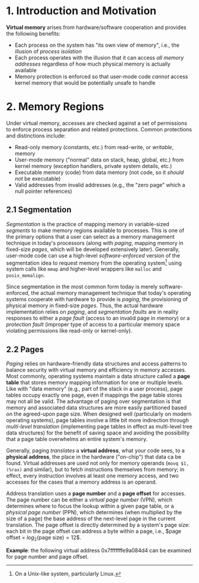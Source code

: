 # 1. Introduction and Motivation

**Virtual memory** arises from hardware/software cooperation and provides the following benefits:
* Each process on the system has "its own view of memory", i.e., the illusion of _process isolation_
* Each process operates with the illusion that it can access _all memory addresses_ regardless of how much physical memory is actually available
* Memory protection is enforced so that user-mode code _cannot_ access kernel memory that would be potentially unsafe to handle

# 2. Memory Regions

Under virtual memory, accesses are checked against a set of permissions to enforce process separation and related protections. Common protections and distinctions include:
* Read-only memory (constants, etc.) from read-write, or _writable_, memory
* User-mode memory ("normal" data on stack, heap, global, etc.) from kernel memory (exception handlers, private system details, etc.)
* Executable memory (code) from data memory (not code, so it _should not_ be executable)
* Valid addresses from invalid addresses (e.g., the "zero page" which a null pointer references)

## 2.1 Segmentation

_Segmentation_ is the practice of mapping memory in variable-sized _segments_ to make memory regions available to processes. This is one of the primary options that a user can select as a memory management technique in today's processors (along with _paging_, mapping memory in fixed-size _pages_, which will be developed extensively later). Generally, user-mode code can use a high-level _software-enforced_ version of the segmentation idea to request memory from the operating system[^1] using system calls like `mmap` and higher-level wrappers like `malloc` and `posix_memalign`.

Since segmentation in the most common form today is merely software-enforced, the actual memory management technique that today's operating systems cooperate with hardware to provide is _paging_, the provisioning of physical memory in fixed-size _pages_. Thus, the actual hardware implementation relies on _paging_, and _segmentation faults_ are in reality responses to either a _page fault_ (access to an invalid page in memory) or a _protection fault_ (improper type of access to a particular memory space violating permissions like read-only or kernel-only).

## 2.2 Pages

_Paging_ relies on hardware-friendly data structures and access patterns to balance security with virtual memory and efficiency in memory accesses. Most commonly, operating systems maintain a data structure called a **page table** that stores memory mapping information for one or multiple levels. Like with "data memory" (e.g., part of the stack in a user process), page tables occupy exactly one page, even if mappings the page table stores may not all be valid. The advantage of paging over segmentation is that memory and associated data structures are more easily partitioned based on the agreed-upon page size. When designed well (particularly on modern operating systems), page tables involve a little bit more indirection through _multi-level translation_ (implementing page tables in effect as multi-level tree data structures) for the benefit of saving space and avoiding the possibility that a page table overwhelms an entire system's memory.

Generally, paging _translates_ a **virtual address**, what your code sees, to a **physical address**, the place in the hardware ("on-chip") that data ca be found. Virtual addresses are used not only for memory operands (`movq $1, (%rax)` and similar), but to fetch instructions themselves from memory; in effect, every instruction involves at least one memory access, and two accesses for the cases that a memory address is an operand.

Address translation uses a **page number** and a **page offset** for accesses. The page number can be either a _virtual page number_ (VPN), which determines where to focus the lookup within a given page table, or a _physical page number_ (PPN), which determines (when multiplied by the size of a page) the base address of the next-level page in the current translation. The page offset is directly determined by a system's page size: each bit in the page offset can address a byte within a page, i.e., $page offset = $log_{2}($page size$) = 12$$.

**Example**: the following virtual address 0x7fffffffe9a084d4 can be examined for page number and page offset. 

[^1]: On a Unix-like system, particularly Linux.

